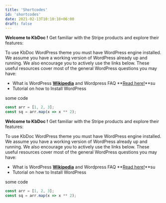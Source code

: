 ```yaml
---
title: 'Shortcodes'
id: 'shortcodes'
date: 2021-02-13T10:10:18+06:00
draft: false
---
```


**Welcome to KbDoc !** Get familiar with the
Stripe products and explore their features:

To use KbDoc WordPress theme you must have WordPress engine
installed. We assume you have a working version of WordPress
already up and running. We also encourage you to actively
use the links below. These useful resources cover most of
the general WordPress questions you may have:

- What is WordPress **[Wikipedia](https://en.wikipedia.org/wiki/WordPress)** and Wordpress FAQ **[Read here!](https://codex.wordpress.org/FAQ_New_To_WordPress)**su
- Tutorial on how to Install WordPress

some code

```js
const arr = [1, 2, 3];
const sq = arr.map(x => x ** 2);
```

**Welcome to KbDoc !** Get familiar with the
Stripe products and explore their features:

To use KbDoc WordPress theme you must have WordPress engine
installed. We assume you have a working version of WordPress
already up and running. We also encourage you to actively
use the links below. These useful resources cover most of
the general WordPress questions you may have:

- What is WordPress **[Wikipedia](https://en.wikipedia.org/wiki/WordPress)** and Wordpress FAQ **[Read here!](https://codex.wordpress.org/FAQ_New_To_WordPress)**su
- Tutorial on how to Install WordPress

some code

```js
const arr = [1, 2, 3];
const sq = arr.map(x => x ** 2);
```
